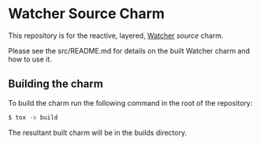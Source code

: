 # Watcher Source Charm

This repository is for the reactive, layered,
[Watcher](https://wiki.openstack.org/wiki/Watcher) _source_ charm.

Please see the src/README.md for details on the built Watcher charm
and how to use it.

## Building the charm

To build the charm run the following command in the root of the repository:

```bash
$ tox -e build
```

The resultant built charm will be in the builds directory.
